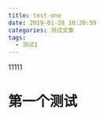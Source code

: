 ```yaml
---
title: test-one
date: 2019-01-28 10:30:59
categories: 测试文章
tags:
  - 测试1
---
```

11111

<!-- more  -->

# 第一个测试
